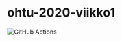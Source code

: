 # ohtu-2020-viikko1

![GitHub Actions](https://github.com/tuomoart/ohtu-2020-viikko1/workflows/Java%20CI%20with%20Gradle/badge.svg)